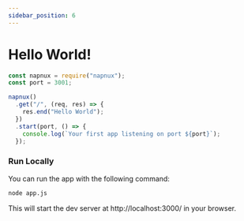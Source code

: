 ```yaml
---
sidebar_position: 6
---
```


# Hello World!

```javascript
const napnux = require("napnux");
const port = 3001;

napnux()
  .get("/", (req, res) => {
    res.end("Hello World");
  })
  .start(port, () => {
    console.log(`Your first app listening on port ${port}`);
  });
```

### Run Locally

You can run the app with the following command:

```bash
node app.js
```

This will start the dev server at http://localhost:3000/ in your browser.
